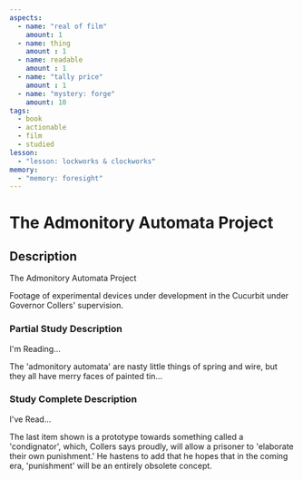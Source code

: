 ```yaml
---
aspects: 
  - name: "real of film"
    amount: 1
  - name: thing
    amount : 1
  - name: readable
    amount : 1
  - name: "tally price"
    amount : 1
  - name: "mystery: forge"
    amount: 10
tags:
  - book
  - actionable
  - film
  - studied
lesson:
  - "lesson: lockworks & clockworks"
memory:
  - "memory: foresight"
---
```


# The Admonitory Automata Project

## Description
The Admonitory Automata Project

Footage of experimental devices under development in the Cucurbit under Governor Collers' supervision.
### Partial Study Description
I'm Reading...

The 'admonitory automata' are nasty little things of spring and wire, but they all have merry faces of painted tin…
### Study Complete Description
I've Read...

The last item shown is a prototype towards something called a 'condignator', which, Collers says proudly, will allow a prisoner to 'elaborate their own punishment.' He hastens to add that he hopes that in the coming era, 'punishment' will be an entirely obsolete concept.